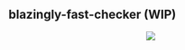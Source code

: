 ## blazingly-fast-checker (WIP)

<div align="center">
  
![](https://cdn.jsdelivr.net/gh/vibestepler/picx-images-hosting@master/20240121/2024-01-13_10-04.4pwazq6vinq0.webp)

</div>
